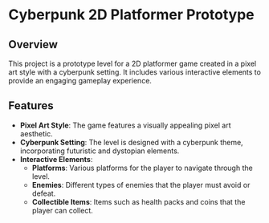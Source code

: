 # Cyberpunk 2D Platformer Prototype

## Overview

This project is a prototype level for a 2D platformer game created in a pixel art style with a cyberpunk setting. It includes various interactive elements to provide an engaging gameplay experience.

## Features

- **Pixel Art Style**: The game features a visually appealing pixel art aesthetic.
- **Cyberpunk Setting**: The level is designed with a cyberpunk theme, incorporating futuristic and dystopian elements.
- **Interactive Elements**:
  - **Platforms**: Various platforms for the player to navigate through the level.
  - **Enemies**: Different types of enemies that the player must avoid or defeat.
  - **Collectible Items**: Items such as health packs and coins that the player can collect.
